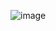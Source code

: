 ![image](https://github.com/yhrjfj/TODO_UI_Compose/assets/102893295/a8915ca1-ef12-4a12-843e-f0cd0aa57b0f)
